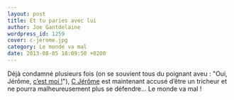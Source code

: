 ```yaml
---
layout: post
title: Et tu paries avec lui
author: Joe Gantdelaine
wordpress_id: 1259
cover: c-jerome.jpg
category: Le monde va mal
date: 2013-08-05 18:09:50 +0200
---
```


Déjà condamné plusieurs fois (on se souvient tous du poignant aveu : "Oui,
Jérôme, [c’est moi !][1]"), [C Jérôme][2] est maintenant accusé d’être un
tricheur et ne pourra malheureusement plus se défendre… Le monde va mal !

[1]: https://youtu.be/3GRaJvvC_5o
[2]: https://www.lequipe.fr/Football/Actualites/C-jerome-accuse-de-parier/390837

